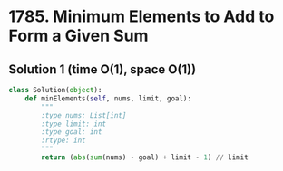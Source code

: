 # 1785. Minimum Elements to Add to Form a Given Sum

## Solution 1 (time O(1), space O(1))

```python
class Solution(object):
    def minElements(self, nums, limit, goal):
        """
        :type nums: List[int]
        :type limit: int
        :type goal: int
        :rtype: int
        """
        return (abs(sum(nums) - goal) + limit - 1) // limit
```
